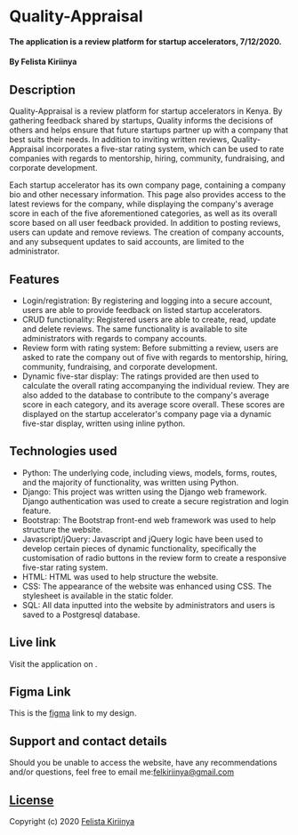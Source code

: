# Quality-Appraisal

#### The application is a review platform for startup accelerators, 7/12/2020.
#### By Felista Kiriinya

## Description

Quality-Appraisal is a review platform for startup accelerators in Kenya. By gathering feedback shared by startups, Quality informs 
the decisions of others and helps ensure that future startups partner up with a company that best suits their needs. In addition 
to inviting written reviews, Quality-Appraisal incorporates a five-star rating system, which can be used to rate companies with regards to 
mentorship, hiring, community, fundraising, and corporate development.

Each startup accelerator has its own company page, containing a company bio and other necessary information. This page also provides 
access to the latest reviews for the company, while displaying the company's average score in each of the five aforementioned 
categories, as well as its overall score based on all user feedback provided. In addition to posting reviews, users can update and 
remove reviews. The creation of company accounts, and any subsequent updates to said accounts, are limited to the administrator.

## Features

- Login/registration: By registering and logging into a secure account, users are able to provide feedback on listed startup accelerators.
- CRUD functionality: Registered users are able to create, read, update and delete reviews. The same functionality is available to site 
administrators with regards to company accounts.
- Review form with rating system: Before submitting a review, users are asked to rate the company out of five with regards to 
mentorship, hiring, community, fundraising, and corporate development.
- Dynamic five-star display: The ratings provided are then used to calculate the overall rating accompanying the individual review. They are 
also added to the database to contribute to the company's average score in each category, and its average score overall. These scores are 
displayed on the startup accelerator's company page via a dynamic five-star display, written using inline python.

## Technologies used

- Python: The underlying code, including views, models, forms, routes, and the majority of functionality, was written using Python.
- Django: This project was written using the Django web framework. Django authentication was used to create a secure registration and 
login feature.
- Bootstrap: The Bootstrap front-end web framework was used to help structure the website.
- Javascript/jQuery: Javascript and jQuery logic have been used to develop certain pieces of dynamic functionality, specifically the 
customisation of radio buttons in the review form to create a responsive five-star rating system. 
- HTML: HTML was used to help structure the website.
- CSS: The appearance of the website was enhanced using CSS. The stylesheet is available in the static folder.
- SQL: All data inputted into the website by administrators and users is saved to a Postgresql database.

## Live link
Visit the application on .

## Figma Link
This is the [figma]() link to my design.

## Support and contact details

Should you be unable to access the website, have any recommendations and/or questions, feel free to email me:[felkiriinya@gmail.com](mailto:felkiriinya@gmail.com)

## [License](https://github.com/felkiriinya/Quality-Appraisal/blob/main/LICENSE)

Copyright (c) 2020 [Felista Kiriinya](https://github.com/felkiriinya)

